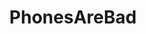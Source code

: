 ---
title: PhonesAreBad
crosslinks:
- youtubefactsbot
- lewronggeneration
- xkcd
- im14andthisisdeep
- NotHowDrugsWork
- botwatch
- gatekeeping
- kerning
- MassdropBot
- PhonesAreGood
- SubAutoCorrectBot
- autotldr
- Ingress
- titlegore
- youtubot
- totallynotrobots
- john_yukis_bots
- KarmaCourt
- surrealmemes
- ComedyCemetery
---